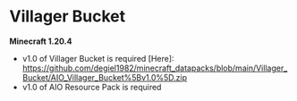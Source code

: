 # Villager Bucket

**Minecraft 1.20.4**

- v1.0 of Villager Bucket is required
[Here]: https://github.com/degiel1982/minecraft_datapacks/blob/main/Villager_Bucket/AIO_Villager_Bucket%5Bv1.0%5D.zip
- v1.0 of AIO Resource Pack is required

